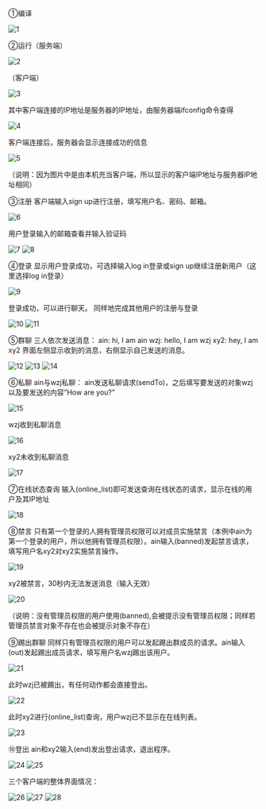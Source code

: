 ①编译

![1](https://github.com/Ain-Crad/LAN-chat-under-linux/raw/master/imgs/1.png)

②运行（服务端）

![2](https://github.com/Ain-Crad/LAN-chat-under-linux/raw/master/imgs/2.png)

（客户端）

![3](https://github.com/Ain-Crad/LAN-chat-under-linux/raw/master/imgs/3_new.png)

其中客户端连接的IP地址是服务器的IP地址，由服务器端ifconfig命令查得

![4](https://github.com/Ain-Crad/LAN-chat-under-linux/raw/master/imgs/4.png)

客户端连接后，服务器会显示连接成功的信息

![5](https://github.com/Ain-Crad/LAN-chat-under-linux/raw/master/imgs/5.png)

（说明：因为图片中是由本机充当客户端，所以显示的客户端IP地址与服务器IP地址相同）

③注册
客户端输入sign up进行注册，填写用户名、密码、邮箱。

![6](https://github.com/Ain-Crad/LAN-chat-under-linux/raw/master/imgs/6.png)

用户登录输入的邮箱查看并输入验证码

![7](https://github.com/Ain-Crad/LAN-chat-under-linux/raw/master/imgs/7.png)
![8](https://github.com/Ain-Crad/LAN-chat-under-linux/raw/master/imgs/8.png)

④登录
显示用户登录成功，可选择输入log in登录或sign up继续注册新用户（这里选择log in登录）

![9](https://github.com/Ain-Crad/LAN-chat-under-linux/raw/master/imgs/9.png)

登录成功，可以进行聊天。
同样地完成其他用户的注册与登录

![10](https://github.com/Ain-Crad/LAN-chat-under-linux/raw/master/imgs/10.png)
![11](https://github.com/Ain-Crad/LAN-chat-under-linux/raw/master/imgs/11.png)

⑤群聊
三人依次发送消息：
ain: hi, I am ain
wzj: hello, I am wzj
xy2: hey, I am xy2
界面左侧显示收到的消息，右侧显示自己发送的消息。

![12](https://github.com/Ain-Crad/LAN-chat-under-linux/raw/master/imgs/12.png)
![13](https://github.com/Ain-Crad/LAN-chat-under-linux/raw/master/imgs/13.png)
![14](https://github.com/Ain-Crad/LAN-chat-under-linux/raw/master/imgs/14.png)

⑥私聊
ain与wzj私聊：
ain发送私聊请求(sendTo)，之后填写要发送的对象wzj以及要发送的内容”How are you?”

![15](https://github.com/Ain-Crad/LAN-chat-under-linux/raw/master/imgs/15.png)

wzj收到私聊消息

![16](https://github.com/Ain-Crad/LAN-chat-under-linux/raw/master/imgs/16.png)

xy2未收到私聊消息

![17](https://github.com/Ain-Crad/LAN-chat-under-linux/raw/master/imgs/17.png)

⑦在线状态查询
输入(online_list)即可发送查询在线状态的请求，显示在线的用户及其IP地址

![18](https://github.com/Ain-Crad/LAN-chat-under-linux/raw/master/imgs/18.png)

⑧禁言
只有第一个登录的人拥有管理员权限可以对成员实施禁言（本例中ain为第一个登录的用户，所以他拥有管理员权限）。ain输入(banned)发起禁言请求，填写用户名xy2对xy2实施禁言操作。

![19](https://github.com/Ain-Crad/LAN-chat-under-linux/raw/master/imgs/19.png)

xy2被禁言，30秒内无法发送消息（输入无效）

![20](https://github.com/Ain-Crad/LAN-chat-under-linux/raw/master/imgs/20.png)

（说明：没有管理员权限的用户使用(banned),会被提示没有管理员权限；同样若管理员禁言对象不存在也会被提示对象不存在）

⑨踢出群聊
同样只有管理员权限的用户可以发起踢出群成员的请求。ain输入(out)发起踢出成员请求，填写用户名wzj踢出该用户。

![21](https://github.com/Ain-Crad/LAN-chat-under-linux/raw/master/imgs/21.png)

此时wzj已被踢出，有任何动作都会直接登出。

![22](https://github.com/Ain-Crad/LAN-chat-under-linux/raw/master/imgs/22.png)

此时xy2进行(online_list)查询，用户wzj已不显示在在线列表。

![23](https://github.com/Ain-Crad/LAN-chat-under-linux/raw/master/imgs/23.png)

⑩登出
ain和xy2输入(end)发出登出请求，退出程序。

![24](https://github.com/Ain-Crad/LAN-chat-under-linux/raw/master/imgs/24.png)
![25](https://github.com/Ain-Crad/LAN-chat-under-linux/raw/master/imgs/25.png)

三个客户端的整体界面情况：

![26](https://github.com/Ain-Crad/LAN-chat-under-linux/raw/master/imgs/26.png)
![27](https://github.com/Ain-Crad/LAN-chat-under-linux/raw/master/imgs/27.png)
![28](https://github.com/Ain-Crad/LAN-chat-under-linux/raw/master/imgs/28.png)
